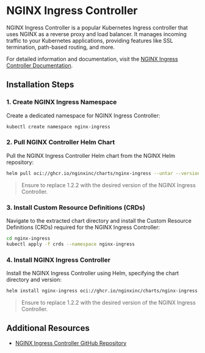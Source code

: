 # NGINX Ingress Controller

NGINX Ingress Controller is a popular Kubernetes Ingress controller that uses NGINX as a reverse proxy and load balancer. It manages incoming traffic to your Kubernetes applications, providing features like SSL termination, path-based routing, and more.

For detailed information and documentation, visit the [NGINX Ingress Controller Documentation](https://docs.nginx.com/nginx-ingress-controller/).

## Installation Steps

### 1. Create NGINX Ingress Namespace
Create a dedicated namespace for NGINX Ingress Controller:

```bash
kubectl create namespace nginx-ingress
```

### 2. Pull NGINX Controller Helm Chart
Pull the NGINX Ingress Controller Helm chart from the NGINX Helm repository:

```bash
helm pull oci://ghcr.io/nginxinc/charts/nginx-ingress --untar --version 1.2.2
```
> Ensure to replace 1.2.2 with the desired version of the NGINX Ingress Controller.

### 3. Install Custom Resource Definitions (CRDs)
Navigate to the extracted chart directory and install the Custom Resource Definitions (CRDs) required for the NGINX Ingress Controller:

```bash
cd nginx-ingress
kubectl apply -f crds --namespace nginx-ingress
```

### 4. Install NGINX Ingress Controller
Install the NGINX Ingress Controller using Helm, specifying the chart directory and version:

```bash
helm install nginx-ingress oci://ghcr.io/nginxinc/charts/nginx-ingress --version 1.2.2 --namespace nginx-ingress
```
> Ensure to replace 1.2.2 with the desired version of the NGINX Ingress Controller.

## Additional Resources
- [NGINX Ingress Controller GitHub Repository](https://github.com/nginxinc/kubernetes-ingress)
